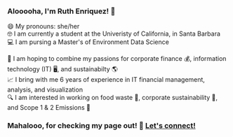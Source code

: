 ### Alooooha, I'm Ruth Enriquez! :call_me_hand:

😄 My pronouns: she/her <br/>
🤓 I am currently a student at the Univeristy of California, in Santa Barbara <br/>
💻 I am pursing a Master's of Environment Data Science

💖 I am hoping to combine my passions for corporate finance 💰, information technology (IT) 🖥️, and sustainabilty 🌎 <br/>
📈 I bring with me 6 years of experience in IT financial management, analysis, and visualization <br/>
🔍 I am interested in working on food waste 🍌, corporate sustainability 🏢, and Scope 1 & 2 Emissions 💨


### Mahalooo, for checking my page out! 🌺 [Let's connect!](https://www.linkedin.com/in/ruthe808/)



<!--
**ruthe808/ruthe808** is a ✨ _special_ ✨ repository because its `README.md` (this file) appears on your GitHub profile.

Here are some ideas to get you started:

- 🔭 I’m currently working on ...
- 🌱 I’m currently learning ...
- 👯 I’m looking to collaborate on ...
- 🤔 I’m looking for help with ...
- 💬 Ask me about ...
- 📫 How to reach me: ...
- 😄 Pronouns: ...
- ⚡ Fun fact: ...

background/interest
-->

